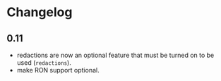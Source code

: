 # Changelog

## 0.11

* redactions are now an optional feature that must be turned on to be used (`redactions`).
* make RON support optional.
